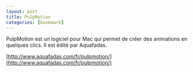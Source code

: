 ```yaml
---
layout: post
title: PulpMotion
categories: [bookmark]
---
```


PulpMotion est un logiciel pour Mac qui permet de créer des animations en
quelques clics. Il est édité par Aquafadas.

[http://www.aquafadas.com/fr/pulpmotion/](http://www.aquafadas.com/fr/pulpmotion/)
